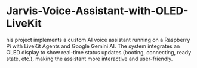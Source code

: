 # Jarvis-Voice-Assistant-with-OLED-LiveKit
his project implements a custom AI voice assistant running on a Raspberry Pi with LiveKit Agents and Google Gemini AI. The system integrates an OLED display to show real-time status updates (booting, connecting, ready state, etc.), making the assistant more interactive and user-friendly.
